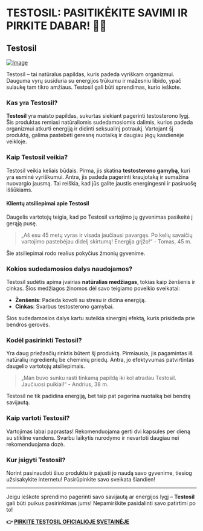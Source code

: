 # TESTOSIL: PASITIKĖKITE SAVIMI IR PIRKITE DABAR! 💪✨

## Testosil

[![Image](https://www2.sellhealth.com/258/testosil_3_1.png)](https://gchaffi.com/cgWBRq5W)

Testosil – tai natūralus papildas, kuris padeda vyriškam organizmui. Dauguma vyrų susiduria su energijos trūkumu ir mažesniu libido, ypač sulaukę tam tikro amžiaus. Testosil gali būti sprendimas, kurio ieškote.

### Kas yra Testosil?

**Testosil** yra maisto papildas, sukurtas siekiant pagerinti testosterono lygį. Šis produktas remiasi natūraliomis sudedamosiomis dalimis, kurios padeda organizmui atkurti energiją ir didinti seksualinį potraukį. Vartojant šį produktą, galima pastebėti geresnę nuotaiką ir daugiau jėgų kasdienėje veikloje.

### Kaip Testosil veikia?

Testosil veikia keliais būdais. Pirma, jis skatina **testosterono gamybą**, kuri yra esminė vyriškumui. Antra, jis padeda pagerinti kraujotaką ir sumažina nuovargio jausmą. Tai reiškia, kad jūs galite jaustis energingesni ir pasiruošę iššūkiams.

#### Klientų atsiliepimai apie Testosil

Daugelis vartotojų teigia, kad po Testosil vartojimo jų gyvenimas pasikeitė į gerąją pusę. 

> „Aš esu 45 metų vyras ir visada jaučiausi pavargęs. Po kelių savaičių vartojimo pastebėjau didelį skirtumą! Energija grįžo!“ - Tomas, 45 m.

Šie atsiliepimai rodo realius pokyčius žmonių gyvenime.

### Kokios sudedamosios dalys naudojamos?

Testosil sudėtis apima įvairias **natūralias medžiagas**, tokias kaip ženšenis ir cinkas. Šios medžiagos žinomos dėl savo teigiamo poveikio sveikatai:

- **Ženšenis**: Padeda kovoti su stresu ir didina energiją.
- **Cinkas**: Svarbus testosterono gamybai.

Šios sudedamosios dalys kartu suteikia sinerginį efektą, kuris prisideda prie bendros gerovės.

### Kodėl pasirinkti Testosil?

Yra daug priežasčių rinktis būtent šį produktą. Pirmiausia, jis pagamintas iš natūralių ingredientų be cheminių priedų. Antra, jo efektyvumas patvirtintas daugelio vartotojų atsiliepimais.

> „Man buvo sunku rasti tinkamą papildą iki kol atradau Testosil. Jaučiuosi puikiai!“ - Andrius, 38 m.

Testosil ne tik padidina energiją, bet taip pat pagerina nuotaiką bei bendrą savijautą.

### Kaip vartoti Testosil?

Vartojimas labai paprastas! Rekomenduojama gerti dvi kapsules per dieną su stikline vandens. Svarbu laikytis nurodymo ir nevartoti daugiau nei rekomenduojama dozė.

### Kur įsigyti Testosil?

Norint pasinaudoti šiuo produktu ir pajusti jo naudą savo gyvenime, tiesiog užsisakykite internetu! Pasirūpinkite savo sveikata šiandien!

---

Jeigu ieškote sprendimo pagerinti savo savijautą ar energijos lygį – **Testosil** gali būti puikus pasirinkimas jums! Nepamirškite pasidalinti savo patirtimi po to!



**👉 [PIRKITE TESTOSIL OFICIALIOJE SVETAINĖJE](https://gchaffi.com/cgWBRq5W)**